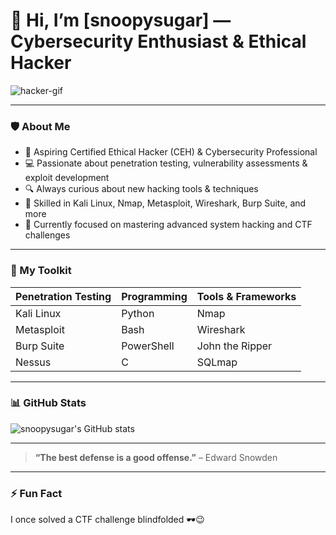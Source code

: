 # 👋 Hi, I’m [snoopysugar] — Cybersecurity Enthusiast & Ethical Hacker

![hacker-gif](https://media.giphy.com/media/l0MYt5jPR6QX5pnqM/giphy.gif)

---

### 🛡️ About Me
- 🚀 Aspiring Certified Ethical Hacker (CEH) & Cybersecurity Professional
- 💻 Passionate about penetration testing, vulnerability assessments & exploit development
- 🔍 Always curious about new hacking tools & techniques
- 🧰 Skilled in Kali Linux, Nmap, Metasploit, Wireshark, Burp Suite, and more
- 🎯 Currently focused on mastering advanced system hacking and CTF challenges

---

### 🧰 My Toolkit

| Penetration Testing | Programming | Tools & Frameworks |
|---------------------|-------------|--------------------|
| Kali Linux          | Python      | Nmap               |
| Metasploit          | Bash        | Wireshark          |
| Burp Suite          | PowerShell  | John the Ripper    |
| Nessus              | C           | SQLmap             |

---

### 📊 GitHub Stats

![snoopysugar's GitHub stats](https://github-readme-stats.vercel.app/api?username=YourGitHubUsername&show_icons=true&theme=dark&count_private=true)

---


> **“The best defense is a good offense.”** – Edward Snowden

---

### ⚡ Fun Fact
I once solved a CTF challenge blindfolded 🕶️😉














<!---
snoopysugar/snoopysugar is a ✨ special ✨ repository because its `README.md` (this file) appears on your GitHub profile.
You can click the Preview link to take a look at your changes.
--->
